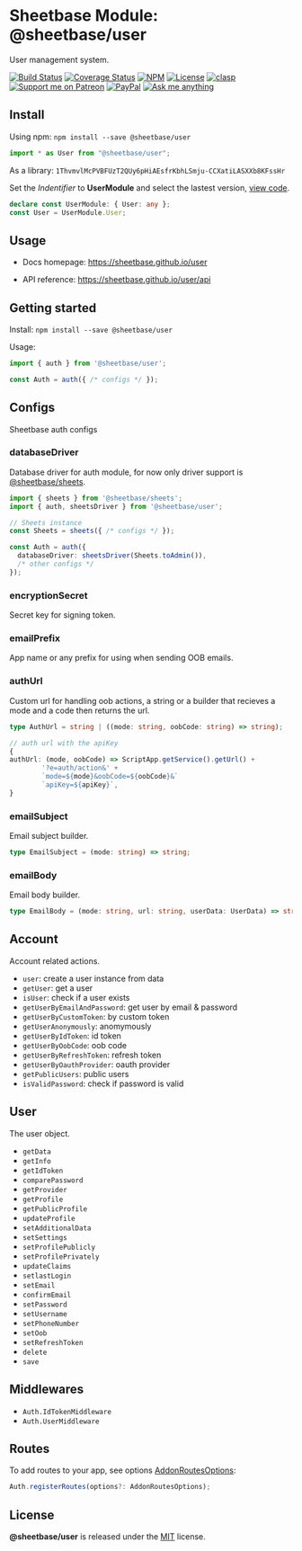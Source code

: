 # Sheetbase Module: @sheetbase/user

User management system.

<!-- <block:header> -->

[![Build Status](https://travis-ci.com/sheetbase/user.svg?branch=master)](https://travis-ci.com/sheetbase/user) [![Coverage Status](https://coveralls.io/repos/github/sheetbase/user/badge.svg?branch=master)](https://coveralls.io/github/sheetbase/user?branch=master) [![NPM](https://img.shields.io/npm/v/@sheetbase/user.svg)](https://www.npmjs.com/package/@sheetbase/user) [![License][license_badge]][license_url] [![clasp][clasp_badge]][clasp_url] [![Support me on Patreon][patreon_badge]][patreon_url] [![PayPal][paypal_donate_badge]][paypal_donate_url] [![Ask me anything][ask_me_badge]][ask_me_url]

<!-- </block:header> -->

## Install

Using npm: `npm install --save @sheetbase/user`

```ts
import * as User from "@sheetbase/user";
```

As a library: `1ThvmvlMcPVBFUzT2QUy6pHiAEsfrKbhLSmju-CCXatiLASXXb8KFssHr`

Set the _Indentifier_ to **UserModule** and select the lastest version, [view code](https://script.google.com/d/1ThvmvlMcPVBFUzT2QUy6pHiAEsfrKbhLSmju-CCXatiLASXXb8KFssHr/edit?usp=sharing).

```ts
declare const UserModule: { User: any };
const User = UserModule.User;
```

## Usage

- Docs homepage: https://sheetbase.github.io/user

- API reference: https://sheetbase.github.io/user/api

<!-- <block:body> -->

## Getting started

Install: `npm install --save @sheetbase/user`

Usage:

```ts
import { auth } from '@sheetbase/user';

const Auth = auth({ /* configs */ });

```

## Configs

Sheetbase auth configs

### databaseDriver

Database driver for auth module, for now only driver support is [@sheetbase/sheets](https://github.com/sheetbase/sheets).

```ts
import { sheets } from '@sheetbase/sheets';
import { auth, sheetsDriver } from '@sheetbase/user';

// Sheets instance
const Sheets = sheets({ /* configs */ });

const Auth = auth({
  databaseDriver: sheetsDriver(Sheets.toAdmin()),
  /* other configs */
});
```

### encryptionSecret

Secret key for signing token.

### emailPrefix

App name or any prefix for using when sending OOB emails.

### authUrl

Custom url for handling oob actions, a string or a builder that recieves a mode and a code then returns the url.

```ts
type AuthUrl = string | ((mode: string, oobCode: string) => string);
```

```ts
// auth url with the apiKey
{
authUrl: (mode, oobCode) => ScriptApp.getService().getUrl() +
        '?e=auth/action&' +
        `mode=${mode}&oobCode=${oobCode}&`
        `apiKey=${apiKey}`,
}
```

### emailSubject

Email subject builder.

```ts
type EmailSubject = (mode: string) => string;
```

### emailBody

Email body builder.

```ts
type EmailBody = (mode: string, url: string, userData: UserData) => string;
```

## Account

Account related actions.

- `user`: create a user instance from data
- `getUser`: get a user
- `isUser`: check if a user exists
- `getUserByEmailAndPassword`: get user by email & password
- `getUserByCustomToken`: by custom token
- `getUserAnonymously`: anomymously
- `getUserByIdToken`: id token
- `getUserByOobCode`: oob code
- `getUserByRefreshToken`: refresh token
- `getUserByOauthProvider`: oauth provider
- `getPublicUsers`: public users
- `isValidPassword`: check if password is valid

## User

The user object.

- `getData`
- `getInfo`
- `getIdToken`
- `comparePassword`
- `getProvider`
- `getProfile`
- `getPublicProfile`
- `updateProfile`
- `setAdditionalData`
- `setSettings`
- `setProfilePublicly`
- `setProfilePrivately`
- `updateClaims`
- `setlastLogin`
- `setEmail`
- `confirmEmail`
- `setPassword`
- `setUsername`
- `setPhoneNumber`
- `setOob`
- `setRefreshToken`
- `delete`
- `save`

## Middlewares

- `Auth.IdTokenMiddleware`
- `Auth.UserMiddleware`

## Routes

To add routes to your app, see options [AddonRoutesOptions](https://github.com/sheetbase/server/blob/eb221ec3034d6b53abe11bc1942e1920c8f8d81f/src/lib/types.ts#L71):

```ts
Auth.registerRoutes(options?: AddonRoutesOptions);
```

<!-- </block:body> -->

## License

**@sheetbase/user** is released under the [MIT](https://github.com/sheetbase/user/blob/master/LICENSE) license.

<!-- <block:footer> -->

[license_badge]: https://img.shields.io/github/license/mashape/apistatus.svg
[license_url]: https://github.com/sheetbase/user/blob/master/LICENSE
[clasp_badge]: https://img.shields.io/badge/built%20with-clasp-4285f4.svg
[clasp_url]: https://github.com/google/clasp
[patreon_badge]: https://lamnhan.github.io/assets/images/badges/patreon.svg
[patreon_url]: https://www.patreon.com/lamnhan
[paypal_donate_badge]: https://lamnhan.github.io/assets/images/badges/paypal_donate.svg
[paypal_donate_url]: https://www.paypal.me/lamnhan
[ask_me_badge]: https://img.shields.io/badge/ask/me-anything-1abc9c.svg
[ask_me_url]: https://m.me/sheetbase

<!-- </block:footer> -->

